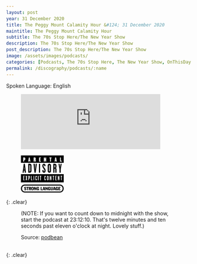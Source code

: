```yaml
---
layout: post
year: 31 December 2020
title: The Peggy Mount Calamity Hour &#124; 31 December 2020
maintitle: The Peggy Mount Calamity Hour
subtitle: The 70s Stop Here/The New Year Show
description: The 70s Stop Here/The New Year Show
post_description: The 70s Stop Here/The New Year Show
image: /assets/images/podcasts/
categories: [Podcasts, The 70s Stop Here, The New Year Show, OnThisDay 31December]
permalink: /discography/podcasts/:name
---
```


<p>Spoken Language: English</p>

<figure class="fig1">
<iframe title="The 70s Stop Here/The New Year Show" allowtransparency="true" height="150" width="100%" style="border: none; min-width: min(100%, 430px);" scrolling="no" data-name="pb-iframe-player" src="https://www.podbean.com/player-v2/?from=embed&i=ybsd8-f63e1e-pb&share=1&download=1&fonts=Arial&skin=f6f6f6&font-color=&rtl=0&logo_link=&btn-skin=12&size=150"></iframe>
</figure>

<figure class="fig2">
<img class="full-width" src="/assets/images/Parental_Advisory_Strong_Language_2002.png" />
</figure>

{: .clear}

<figure class="fig3">
<p>(NOTE: If you want to count down to midnight with the show, start the podcast at 23:12:10. That's twelve minutes and ten seconds past eleven o'clock at night. Lovely stuff.)</p>
<p>Source: <a class="external-links" href="https://iporlemedia.podbean.com/e/the-70s-stop-herethe-new-year-show">podbean</a></p>
</figure>

<br />{: .clear}

<style>
.fig1 {width:75%;}
.fig2 {width:23%;}
</style>
